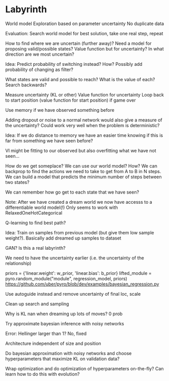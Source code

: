 # Labyrinth

World model
Exploration based on parameter uncertainty
No duplicate data

Evaluation: Search world model for best solution, take one real step, repeat


How to find where we are uncertain (further away)? Need a model for proposing valid/possible states?
Value function but for uncertainty? In what direction are we most uncertain?


Idea: Predict probability of switching instead? How? Possibly add probability of changing as filter?

What states are valid and possible to reach?
What is the value of each?
Search backwards?

Measure uncertainty (KL or other)
Value function for uncertainty
Loop back to start position (value function for start position) if game over

Use memory if we have observed something before

Adding dropout or noise to a normal network would also give a measure of the uncertainty? Could work 
very well when the problem is deterministic?

Idea: If we do distance to memory we have an easier time knowing if this is far from something we have seen before?

VI might be fitting to our observed but also overfitting what we have not seen...

How do we get someplace? We can use our world model? How? We can backprop to find the actions we need to take to get from A to B in N steps. We can build a model that predicts the minimum number of steps between two states?

We can remember how go get to each state that we have seen?

Note: After we have created a dream world we now have accesss to a differentiable world model(!) Only seems to work with RelaxedOneHotCategorical

Q-learning to find best path?

Idea: Train on samples from previous model (but give them low sample weight?). Basically add dreamed up samples to dataset

GAN? Is this a real labyrinth?

We need to have the uncertainty earlier (i.e. the uncertainty of the relationship)

priors = {'linear.weight': w_prior, 'linear.bias': b_prior}
lifted_module = pyro.random_module("module", regression_model, priors)
https://github.com/uber/pyro/blob/dev/examples/bayesian_regression.py

Use autoguide instead and remove uncertainty of final loc, scale

Clean up search and sampling

Why is KL nan when dreaming up lots of moves? 0 prob

Try approximate bayesian inference with noisy networks

Error: Hellinger larger than 1? No, fixed

Architecture independent of size and position

Do bayesian approximation with noisy networks and choose hyperparameters that maximize KL on validation data?

Wrap optimization and do optimization of hyperparameters on-the-fly? Can learn how to do this with evolution?


